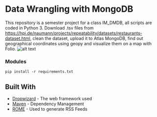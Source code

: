 # Data Wrangling with MongoDB

This repository is a semester project for a class IM_DMDB, all scripts are coded in Python 3. Download .tsv files from https://hpi.de/naumann/projects/repeatability/datasets/restaurants-dataset.html,
clean the dataset, upload it to Atlas MongoDB, find out geographical coordinates using geopy and visualize them on a map with Folio. 
![alt text](https://raw.githubusercontent.com/hrdlickajan/dmdb_restaurants/master/map.png)

### Modules
```
pip install -r requirements.txt
```



## Built With

* [Dropwizard](http://www.dropwizard.io/1.0.2/docs/) - The web framework used
* [Maven](https://maven.apache.org/) - Dependency Management
* [ROME](https://rometools.github.io/rome/) - Used to generate RSS Feeds
